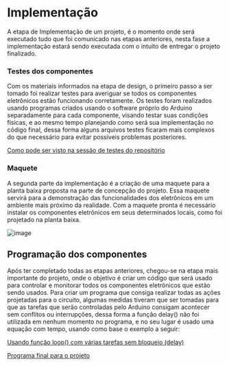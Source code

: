 # Implementação

A etapa de Implementação de um projeto, é o momento onde será executado tudo que foi comunicado nas etapas anteriores, nesta fase a implementação estará sendo executada com o intuito de entregar o projeto finalizado. 

### Testes dos componentes

Com os materiais informados na etapa de design, o primeiro passo a ser tomado foi realizar testes para averiguar se todos os componentes eletrônicos estão funcionando corretamente. Os testes foram realizados usando programas criados usando o software próprio do Arduino separadamente para cada componente, visando testar suas condições físicas, e ao mesmo tempo planejando como será sua implementação no código final, dessa forma alguns arquivos testes ficaram mais complexos do que necessário para evitar possíveis problemas posteriores.

[Como pode ser visto na sessão de testes do repositório](https://github.com/Yuri-m-b/Projeto-Integrador-2-Yuri.B/tree/main/Testes)

### Maquete

A segunda parte da implementação é a criação de uma maquete para a planta baixa proposta na parte de concepção do projeto. Essa maquete servirá para a demonstração das funcionalidades dos eletrônicos em um ambiente mais próximo da realidade. Com a maquete pronta é necessário instalar os componentes eletrônicos em seus determinados locais, como foi projetado na planta baixa. 

![image](https://i.imgur.com/V8Kt01R.jpg)

## Programação dos componentes

Após ter completado todas as etapas anteriores, chegou-se na etapa mais importante do projeto, onde o objetivo é criar um código que será usado para controlar e monitorar todos os componentes eletrônicos que estão sendo usados.
Para criar um programa que consiga realizar todas as ações projetadas para o circuito, algumas medidas tiveram que ser tomadas para que as tarefas que serão controladas pelo Arduino consigam acontecer sem conflitos ou interrupções, dessa forma a função delay() não foi utilizada em nenhum momento no programa, e no seu lugar é usado uma equação com tempo, usando como base o exemplo a seguir:

[Usando função loop() com várias tarefas sem bloqueio (delay)](https://github.com/LPAE/arduino_tutorial/tree/main/tarefas)

[Programa final para o projeto](https://github.com/Yuri-m-b/Projeto-Integrador-2-Yuri.B/blob/main/programafinal.ino)


